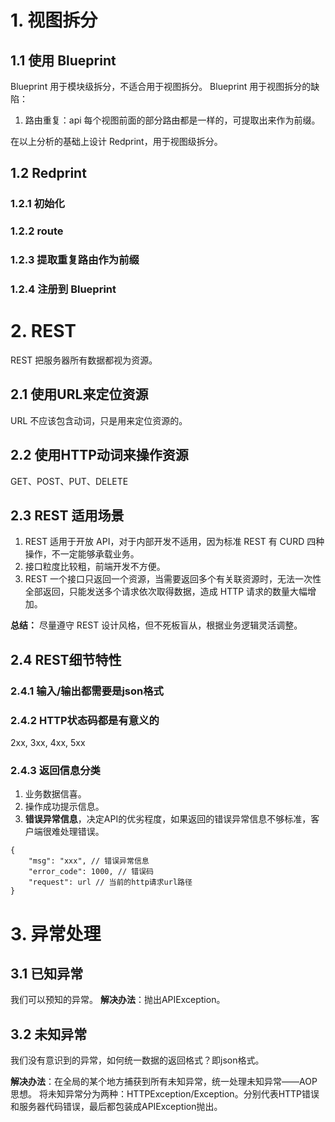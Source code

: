 # 1. 视图拆分
## 1.1 使用 Blueprint
Blueprint 用于模块级拆分，不适合用于视图拆分。
Blueprint 用于视图拆分的缺陷：
1. 路由重复：api 每个视图前面的部分路由都是一样的，可提取出来作为前缀。

在以上分析的基础上设计 Redprint，用于视图级拆分。
## 1.2 Redprint
### 1.2.1 初始化
### 1.2.2 route
### 1.2.3 提取重复路由作为前缀
### 1.2.4 注册到 Blueprint
# 2. REST
REST 把服务器所有数据都视为资源。
## 2.1 使用URL来定位资源
URL 不应该包含动词，只是用来定位资源的。
## 2.2 使用HTTP动词来操作资源
GET、POST、PUT、DELETE
## 2.3 REST 适用场景
1. REST 适用于开放 API，对于内部开发不适用，因为标准 REST 有 CURD 四种操作，不一定能够承载业务。
2. 接口粒度比较粗，前端开发不方便。
3. REST 一个接口只返回一个资源，当需要返回多个有关联资源时，无法一次性全部返回，只能发送多个请求依次取得数据，造成 HTTP 请求的数量大幅增加。

**总结：**
尽量遵守 REST 设计风格，但不死板盲从，根据业务逻辑灵活调整。
## 2.4 REST细节特性
### 2.4.1 输入/输出都需要是json格式
### 2.4.2 HTTP状态码都是有意义的
2xx, 3xx, 4xx, 5xx
### 2.4.3 返回信息分类
1. 业务数据信喜。
2. 操作成功提示信息。
3. **错误异常信息**，决定API的优劣程度，如果返回的错误异常信息不够标准，客户端很难处理错误。
```
{
    "msg": "xxx", // 错误异常信息
    "error_code": 1000, // 错误码
    "request": url // 当前的http请求url路径
}
```
# 3. 异常处理
## 3.1 已知异常
我们可以预知的异常。
**解决办法**：抛出APIException。
## 3.2 未知异常
我们没有意识到的异常，如何统一数据的返回格式？即json格式。

**解决办法**：在全局的某个地方捕获到所有未知异常，统一处理未知异常——AOP思想。
将未知异常分为两种：HTTPException/Exception。分别代表HTTP错误和服务器代码错误，最后都包装成APIException抛出。